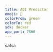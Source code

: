 ```yaml
---
title: AQI Predictor
emoji: 💨
colorFrom: green
colorTo: red
sdk: docker
app_port: 7860
---
```


safsa